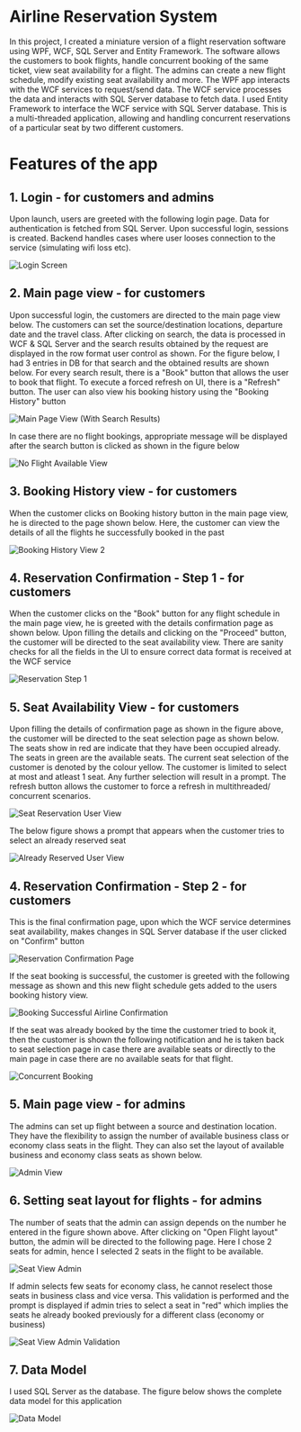 # Airline Reservation System

In this project, I created a miniature version of a flight reservation software using WPF, WCF, SQL Server and Entity Framework. The software allows the customers to book flights, handle concurrent booking of the same ticket, view seat availability for a flight. The admins can create a new flight schedule, modify existing seat availability and more.  The WPF app interacts with the WCF services to request/send data. The WCF service processes the data and interacts with SQL Server database to fetch data. I used Entity Framework to interface the WCF service with SQL Server database. This is a multi-threaded application, allowing and handling concurrent reservations of a particular seat by two different customers. 

# Features of the app

## 1. Login - for customers and admins

Upon launch, users are greeted with the following login page. Data for authentication is fetched from SQL Server. Upon successful login, sessions is created. Backend handles cases where user looses connection to the service (simulating wifi loss etc).

![Login Screen](https://user-images.githubusercontent.com/40236708/143803206-aa6970df-d859-47da-b0d5-4222814a33ea.PNG)


## 2. Main page view - for customers

Upon successful login, the customers are directed to the main page view below. The customers can set the source/destination locations, departure date and the travel class. After clicking on search, the data is processed in WCF & SQL Server and the search results obtained by the request are displayed in the row format user control as shown. For the figure below, I had 3 entries in DB for that search and the obtained results are shown below. For every search result, there is a "Book" button that allows the user to book that flight.
To execute a forced refresh on UI, there is a "Refresh" button. The user can also view his booking history using the "Booking History" button

![Main Page View (With Search Results)](https://user-images.githubusercontent.com/40236708/143803815-f6e90e73-d002-4c7e-8a12-99661e64493c.PNG)

In case there are no flight bookings, appropriate message will be displayed after the search button is clicked as shown in the figure below

![No Flight Available View](https://user-images.githubusercontent.com/40236708/143804544-f20c2410-5282-4d1b-910f-0956f14890ca.PNG)


## 3. Booking History view - for customers

When the customer clicks on Booking history button in the main page view, he is directed to the page shown below. Here, the customer can view the details of all the flights he successfully booked in the past

![Booking History View 2](https://user-images.githubusercontent.com/40236708/143804678-ba7e7d85-336a-45d5-abde-bd394ec95124.PNG)


## 4. Reservation Confirmation - Step 1 - for customers

When the customer clicks on the "Book" button for any flight schedule in the main page view, he is greeted with the details confirmation page as shown below. Upon filling the details and clicking on the "Proceed" button, the customer will be directed to the seat availability view. There are sanity checks for all the fields in the UI to ensure correct data format is received at the WCF service

![Reservation Step 1](https://user-images.githubusercontent.com/40236708/143804956-29f0a0db-65ca-4536-92ac-09dd30957f1d.PNG)


## 5. Seat Availability View - for customers

Upon filling the details of confirmation page as shown in the figure above, the customer will be directed to the seat selection page as shown below. The seats show in red are indicate that they have been occupied already. The seats in green are the available seats. The current seat selection of the customer is denoted by the colour yellow. The customer is limited to select at most and atleast 1 seat. Any further selection will result in a prompt. The refresh button allows the customer to force a refresh in multithreaded/ concurrent scenarios.

![Seat Reservation User View](https://user-images.githubusercontent.com/40236708/143805691-4b86b450-cb7a-448c-a742-464ba9eb9b7f.PNG)

The below figure shows a prompt that appears when the customer tries to select an already reserved seat

![Already Reserved User View](https://user-images.githubusercontent.com/40236708/143805744-189de3d2-5f84-4904-872d-b8138dc97cb5.PNG)


## 4. Reservation Confirmation - Step 2 - for customers

This is the final confirmation page, upon which the WCF service determines seat availability, makes changes in SQL Server database if the user clicked on "Confirm" button

![Reservation Confirmation Page](https://user-images.githubusercontent.com/40236708/143806424-d18628bc-04ec-4650-806a-242b6e5020c7.PNG)

If the seat booking is successful, the customer is greeted with the following message as shown and this new flight schedule gets added to the users booking history view. 

![Booking Successful Airline Confirmation](https://user-images.githubusercontent.com/40236708/143806909-9300c7dc-df81-4f83-95b5-ea8aa2bbf021.PNG)

If the seat was already booked by the time the customer tried to book it, then the customer is shown the following notification and he is taken back to seat selection page in case there are available seats or directly to the main page in case there are no available seats for that flight.

![Concurrent Booking](https://user-images.githubusercontent.com/40236708/143806719-49be1ddc-34bb-4230-b279-2edfaebbe77e.PNG)

## 5. Main page view - for admins

The admins can set up flight between a source and destination location. They have the flexibility to assign the number of available business class or economy class seats in the flight. They can also set the layout of available business and economy class seats as shown below. 

![Admin View](https://user-images.githubusercontent.com/40236708/143807166-1ea4ce7e-16cf-41fd-b62d-82b9c9f063d8.PNG)

## 6. Setting seat layout for flights - for admins

The number of seats that the admin can assign depends on the number he entered in the figure shown above. After clicking on "Open Flight layout" button, the admin will be directed to the following page. Here I chose 2 seats for admin, hence I selected 2 seats in the flight to be available.

![Seat View Admin](https://user-images.githubusercontent.com/40236708/143807518-0d0f731e-abff-4a92-95df-e7a202471878.PNG)

If admin selects few seats for economy class, he cannot reselect those seats in business class and vice versa. This validation is performed and the prompt is displayed if admin tries to select a seat in "red" which implies the seats he already booked previously for a different class (economy or business)

![Seat View Admin Validation](https://user-images.githubusercontent.com/40236708/143807779-62b089e7-e7a4-4510-9cdd-34b275c01022.PNG)


## 7. Data Model 

I used SQL Server as the database. The figure below shows the complete data model for this application

![Data Model](https://user-images.githubusercontent.com/40236708/143808051-3005f469-75ad-4552-a2f7-b3ac7add646f.PNG)


